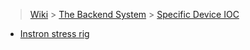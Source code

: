 > [Wiki](Home) > [The Backend System](The-Backend-System) > [Specific Device IOC](Specific-Device-IOC)

* [Instron stress rig](Instron-stress-rig)